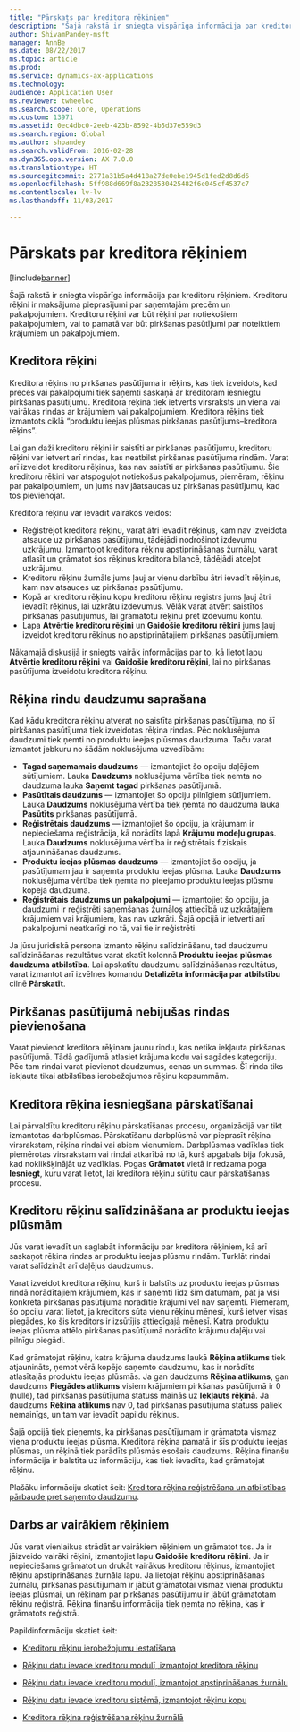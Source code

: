 ```yaml
---
title: "Pārskats par kreditora rēķiniem"
description: "Šajā rakstā ir sniegta vispārīga informācija par kreditoru rēķiniem. Kreditoru rēķini ir maksājuma pieprasījumi par saņemtajām precēm un pakalpojumiem. Kreditoru rēķini var būt rēķini par notiekošiem pakalpojumiem, vai to pamatā var būt pirkšanas pasūtījumi par noteiktiem krājumiem un pakalpojumiem."
author: ShivamPandey-msft
manager: AnnBe
ms.date: 08/22/2017
ms.topic: article
ms.prod: 
ms.service: dynamics-ax-applications
ms.technology: 
audience: Application User
ms.reviewer: twheeloc
ms.search.scope: Core, Operations
ms.custom: 13971
ms.assetid: 0ec4dbc0-2eeb-423b-8592-4b5d37e559d3
ms.search.region: Global
ms.author: shpandey
ms.search.validFrom: 2016-02-28
ms.dyn365.ops.version: AX 7.0.0
ms.translationtype: HT
ms.sourcegitcommit: 2771a31b5a4d418a27de0ebe1945d1fed2d8d6d6
ms.openlocfilehash: 5ff988d669f8a2328530425482f6e045cf4537c7
ms.contentlocale: lv-lv
ms.lasthandoff: 11/03/2017

---
```


# <a name="vendor-invoices-overview"></a>Pārskats par kreditora rēķiniem

[!include[banner](../includes/banner.md)]


Šajā rakstā ir sniegta vispārīga informācija par kreditoru rēķiniem. Kreditoru rēķini ir maksājuma pieprasījumi par saņemtajām precēm un pakalpojumiem. Kreditoru rēķini var būt rēķini par notiekošiem pakalpojumiem, vai to pamatā var būt pirkšanas pasūtījumi par noteiktiem krājumiem un pakalpojumiem. 

<a name="vendor-invoices"></a>Kreditora rēķini
---------------

Kreditora rēķins no pirkšanas pasūtījuma ir rēķins, kas tiek izveidots, kad preces vai pakalpojumi tiek saņemti saskaņā ar kreditoram iesniegtu pirkšanas pasūtījumu. Kreditora rēķinā tiek ietverts virsraksts un viena vai vairākas rindas ar krājumiem vai pakalpojumiem. Kreditora rēķins tiek izmantots ciklā “produktu ieejas plūsmas pirkšanas pasūtījums–kreditora rēķins”. 

Lai gan daži kreditoru rēķini ir saistīti ar pirkšanas pasūtījumu, kreditoru rēķini var ietvert arī rindas, kas neatbilst pirkšanas pasūtījuma rindām. Varat arī izveidot kreditoru rēķinus, kas nav saistīti ar pirkšanas pasūtījumu. Šie kreditoru rēķini var atspoguļot notiekošus pakalpojumus, piemēram, rēķinu par pakalpojumiem, un jums nav jāatsaucas uz pirkšanas pasūtījumu, kad tos pievienojat. 

Kreditora rēķinu var ievadīt vairākos veidos:

-   Reģistrējot kreditora rēķinu, varat ātri ievadīt rēķinus, kam nav izveidota atsauce uz pirkšanas pasūtījumu, tādējādi nodrošinot izdevumu uzkrājumu. Izmantojot kreditora rēķinu apstiprināšanas žurnālu, varat atlasīt un grāmatot šos rēķinus kreditora bilancē, tādējādi atceļot uzkrājumu.
-   Kreditoru rēķinu žurnāls jums ļauj ar vienu darbību ātri ievadīt rēķinus, kam nav atsauces uz pirkšanas pasūtījumu.
-   Kopā ar kreditoru rēķinu kopu kreditoru rēķinu reģistrs jums ļauj ātri ievadīt rēķinus, lai uzkrātu izdevumus. Vēlāk varat atvērt saistītos pirkšanas pasūtījumus, lai grāmatotu rēķinu pret izdevumu kontu.
-   Lapa **Atvērtie kreditoru rēķini** un **Gaidošie kreditoru rēķini** jums ļauj izveidot kreditoru rēķinus no apstiprinātajiem pirkšanas pasūtījumiem.

Nākamajā diskusijā ir sniegts vairāk informācijas par to, kā lietot lapu **Atvērtie kreditoru rēķini** vai **Gaidošie kreditoru rēķini**, lai no pirkšanas pasūtījuma izveidotu kreditora rēķinu.

## <a name="understanding-invoice-line-quantities"></a>Rēķina rindu daudzumu saprašana
Kad kādu kreditora rēķinu atverat no saistīta pirkšanas pasūtījuma, no šī pirkšanas pasūtījuma tiek izveidotas rēķina rindas. Pēc noklusējuma daudzumi tiek ņemti no produktu ieejas plūsmas daudzuma. Taču varat izmantot jebkuru no šādām noklusējuma uzvedībām:

-   **Tagad saņemamais daudzums** — izmantojiet šo opciju daļējiem sūtījumiem. Lauka **Daudzums** noklusējuma vērtība tiek ņemta no daudzuma lauka **Saņemt tagad** pirkšanas pasūtījumā.
-   **Pasūtītais daudzums** — izmantojiet šo opciju pilnīgiem sūtījumiem. Lauka **Daudzums** noklusējuma vērtība tiek ņemta no daudzuma lauka **Pasūtīts** pirkšanas pasūtījumā.
-   **Reģistrētais daudzums** — izmantojiet šo opciju, ja krājumam ir nepieciešama reģistrācija, kā norādīts lapā **Krājumu modeļu grupas**. Lauka **Daudzums** noklusējuma vērtība ir reģistrētais fiziskais atjaunināšanas daudzums.
-   **Produktu ieejas plūsmas daudzums** — izmantojiet šo opciju, ja pasūtījumam jau ir saņemta produktu ieejas plūsma. Lauka **Daudzums** noklusējuma vērtība tiek ņemta no pieejamo produktu ieejas plūsmu kopējā daudzuma.
-   **Reģistrētais daudzums un pakalpojumi** — izmantojiet šo opciju, ja daudzumi ir reģistrēti saņemšanas žurnālos attiecībā uz uzkrātajiem krājumiem vai krājumiem, kas nav uzkrāti. Šajā opcijā ir ietverti arī pakalpojumi neatkarīgi no tā, vai tie ir reģistrēti.

Ja jūsu juridiskā persona izmanto rēķinu salīdzināšanu, tad daudzumu salīdzināšanas rezultātus varat skatīt kolonnā **Produktu ieejas plūsmas daudzuma atbilstība**. Lai apskatītu daudzumu salīdzināšanas rezultātus, varat izmantot arī izvēlnes komandu **Detalizēta informācija par atbilstību** cilnē **Pārskatīt**.

## <a name="adding-a-line-that-wasnt-on-the-purchase-order"></a>Pirkšanas pasūtījumā nebijušas rindas pievienošana
Varat pievienot kreditora rēķinam jaunu rindu, kas netika iekļauta pirkšanas pasūtījumā. Tādā gadījumā atlasiet krājuma kodu vai sagādes kategoriju. Pēc tam rindai varat pievienot daudzumus, cenas un summas. Šī rinda tiks iekļauta tikai atbilstības ierobežojumos rēķinu kopsummām.

## <a name="submitting-a-vendor-invoice-for-review"></a>Kreditora rēķina iesniegšana pārskatīšanai
Lai pārvaldītu kreditoru rēķinu pārskatīšanas procesu, organizācijā var tikt izmantotas darbplūsmas. Pārskatīšanu darbplūsmā var pieprasīt rēķina virsrakstam, rēķina rindai vai abiem vienumiem. Darbplūsmas vadīklas tiek piemērotas virsrakstam vai rindai atkarībā no tā, kurš apgabals bija fokusā, kad noklikšķinājāt uz vadīklas. Pogas **Grāmatot** vietā ir redzama poga **Iesniegt**, kuru varat lietot, lai kreditora rēķinu sūtītu caur pārskatīšanas procesu.

## <a name="matching-vendor-invoices-to-product-receipts"></a>Kreditoru rēķinu salīdzināšana ar produktu ieejas plūsmām
Jūs varat ievadīt un saglabāt informāciju par kreditora rēķiniem, kā arī saskaņot rēķina rindas ar produktu ieejas plūsmu rindām. Turklāt rindai varat salīdzināt arī daļējus daudzumus. 

Varat izveidot kreditora rēķinu, kurš ir balstīts uz produktu ieejas plūsmas rindā norādītajiem krājumiem, kas ir saņemti līdz šim datumam, pat ja visi konkrētā pirkšanas pasūtījumā norādītie krājumi vēl nav saņemti. Piemēram, šo opciju varat lietot, ja kreditors sūta vienu rēķinu mēnesī, kurš ietver visas piegādes, ko šis kreditors ir izsūtījis attiecīgajā mēnesī. Katra produktu ieejas plūsma attēlo pirkšanas pasūtījumā norādīto krājumu daļēju vai pilnīgu piegādi. 

Kad grāmatojat rēķinu, katra krājuma daudzums laukā **Rēķina atlikums** tiek atjaunināts, ņemot vērā kopējo saņemto daudzumu, kas ir norādīts atlasītajās produktu ieejas plūsmās. Ja gan daudzums **Rēķina atlikums**, gan daudzums **Piegādes atlikums** visiem krājumiem pirkšanas pasūtījumā ir 0 (nulle), tad pirkšanas pasūtījuma statuss mainās uz **Iekļauts rēķinā**. Ja daudzums **Rēķina atlikums** nav 0, tad pirkšanas pasūtījuma statuss paliek nemainīgs, un tam var ievadīt papildu rēķinus.

Šajā opcijā tiek pieņemts, ka pirkšanas pasūtījumam ir grāmatota vismaz viena produktu ieejas plūsma. Kreditora rēķina pamatā ir šīs produktu ieejas plūsmas, un rēķinā tiek parādīts plūsmās esošais daudzums. Rēķina finanšu informācija ir balstīta uz informāciju, kas tiek ievadīta, kad grāmatojat rēķinu.

Plašāku informāciju skatiet šeit: [Kreditora rēķina reģistrēšana un atbilstības pārbaude pret saņemto daudzumu](../accounts-receivable/tasks/record-vendor-invoice-match-against-received-quantity.md).

## <a name="working-with-multiple-invoices"></a>Darbs ar vairākiem rēķiniem

Jūs varat vienlaikus strādāt ar vairākiem rēķiniem un grāmatot tos. Ja ir jāizveido vairāki rēķini, izmantojiet lapu **Gaidošie kreditoru rēķini**. Ja ir nepieciešams grāmatot un drukāt vairākus kreditoru rēķinus, izmantojiet rēķinu apstiprināšanas žurnāla lapu. Ja lietojat rēķinu apstiprināšanas žurnālu, pirkšanas pasūtījumam ir jābūt grāmatotai vismaz vienai produktu ieejas plūsmai, un rēķinam par pirkšanas pasūtījumu ir jābūt grāmatotam rēķinu reģistrā. Rēķina finanšu informācija tiek ņemta no rēķina, kas ir grāmatots reģistrā.


Papildinformāciju skatiet šeit: 

 - [Kreditoru rēķinu ierobežojumu iestatīšana](../accounts-receivable/tasks/set-up-vendor-invoice-policies.md) 

 - [Rēķinu datu ievade kreditoru modulī, izmantojot kreditora rēķinu](tasks/key-invoice-data-ap-system-vendor-invoice.md)
 
 - [Rēķinu datu ievade kreditoru modulī, izmantojot apstiprināšanas žurnālu](tasks/key-invoice-data-into-ap-system-approval-journal.md)
  
 - [Rēķinu datu ievade kreditoru sistēmā, izmantojot rēķinu kopu](tasks/key-invoice-data-into-ap-system-invoice-pool.md)
 
 - [Kreditora rēķina reģistrēšana rēķinu žurnālā](tasks/record-vendor-invoice-invoice-journal.md)


